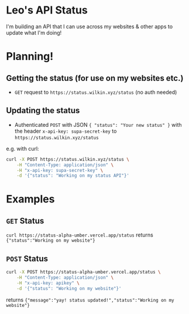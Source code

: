 # Leo's API Status
I'm building an  API that I can use across my websites & other apps to update what I'm doing!

# Planning!
## Getting the status (for use on my websites etc.)
- `GET` request to `https://status.wilkin.xyz/status` (no auth needed)
## Updating the status
- Authenticated `POST` with JSON `{ "status": "Your new status" }` with the header `x-api-key: supa-secret-key` to `https://status.wilkin.xyz/status`

e.g. with curl:

```bash
curl -X POST https://status.wilkin.xyz/status \
    -H "Content-Type: application/json" \
    -H "x-api-key: supa-secret-key" \
    -d '{"status": "Working on my status API"}'
```

# Examples
## `GET` Status
`curl https://status-alpha-umber.vercel.app/status`
returns
`{"status":"Working on my website"}`

## `POST` Status
```bash
curl -X POST https://status-alpha-umber.vercel.app/status \
    -H "Content-Type: application/json" \
    -H "x-api-key: apikey" \
    -d '{"status": "Working on my website"}'
```
returns
`{"message":"yay! status updated!","status":"Working on my website"}`